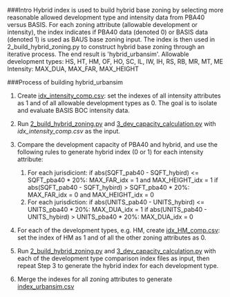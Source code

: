 ###Intro
Hybrid index is used to build hybrid base zoning by selecting more reasonable allowed development type and intensity data from PBA40 versus BASIS.
For each zoning attribute (allowable development or intensity), the index indicates if PBA40 data (denoted 0) or BASIS data (denoted 1) is used as BAUS base zoning input. The index is then used in 2_build_hybrid_zoning.py to construct hybrid base zoning through an iterative process. The end result is 'hybrid_urbansim'.
Allowable development types: HS, HT, HM, OF, HO, SC, IL, IW, IH, RS, RB, MR, MT, ME
Intensity: MAX_DUA, MAX_FAR, MAX_HEIGHT

###Process of building hybrid_urbansim
1. Create [idx_intensity_comp.csv](): set the indexes of all intensity attributes as 1 and of all allowable development types as 0. The goal is to isolate and evaluate BASIS BOC intensity data.
2. Run [2_build_hybrid_zoning.py]() and [3_dev_capacity_calculation.py]() with *idx_intensity_comp.csv* as the input. 
3. Compare the development capacity of PBA40 and hybrid, and use the following rules to generate hybrid index (0 or 1) for each intensity attribute: 
	1. For each jurisdiciont:
		if abs(SQFT_pab40 - SQFT_hybird) <= SQFT_pba40 * 20%:
			MAX_FAR_idx = 1 and MAX_HEIGHT_idx = 1
		if abs(SQFT_pab40 - SQFT_hybird) >  SQFT_pba40 * 20%:
			MAX_FAR_idx = 0 and MAX_HEIGHT_idx = 0
	2. For each jurisdiction:
		if abs(UNITS_pab40 - UNITS_hybird) <= UNITS_pba40 * 20%:
			MAX_DUA_idx = 1
		if abs(UNITS_pab40 - UNITS_hybird) >  UNITS_pba40 * 20%:
			MAX_DUA_idx = 0

4. For each of the development types, e.g. HM, create [idx_HM_comp.csv](): set the index of HM as 1 and of all the other zoning attributes as 0.
5. Run [2_build_hybrid_zoning.py]() and [3_dev_capacity_calculation.py]() with each of the development type comparison index files as input, then repeat Step 3 to generate the hybrid index for each development type.
6. Merge the indexes for all zoning attributes to generate [index_urbansim.csv]()